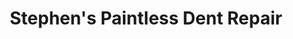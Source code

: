 ---
title: "Stephen's Paintless Dent Repair"
url: /georgetown/stephens-paintless-dent-repair/
shop: car repair
---
